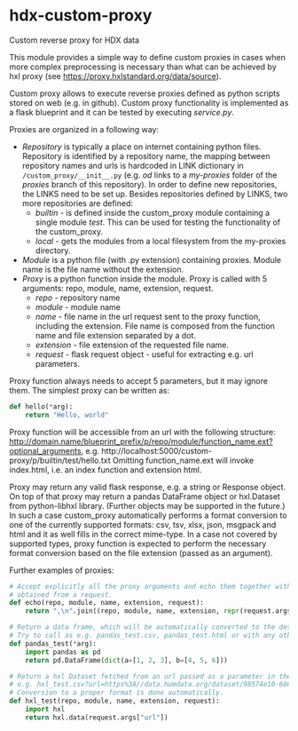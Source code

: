 # hdx-custom-proxy
Custom reverse proxy for HDX data

This module provides a simple way to define custom proxies in cases when more complex preprocessing is necessary than
what can be achieved by hxl proxy (see https://proxy.hxlstandard.org/data/source).

Custom proxy allows to execute reverse proxies defined as python scripts stored on web (e.g. in github).
Custom proxy functionality is implemented as a flask blueprint and it can be tested by executing _service.py_.

Proxies are organized in a following way:
* _Repository_ is typically a place on internet containing python files. Repository is identified by a repository name, the mapping between repository names and urls is hardcoded in LINK dictionary in ```/custom_proxy/__init__.py``` (e.g. _od_ links to a _my-proxies_ folder of the _proxies_ branch of this repository). In order to define new repositories, the LINKS need to be set up. Besides repositories defined by LINKS, two more repositories are defined:
  * _builtin_ - is defined inside the custom_proxy module containing a single module _test_. This can be used for testing the functionality of the custom_proxy.
  * _local_ - gets the modules from a local filesystem from the my-proxies directory.
* _Module_ is a python file (with .py extension) containing proxies. Module name is the file name without the extension.
* _Proxy_ is a python function inside the module. Proxy is called with 5 arguments: repo, module, name, extension, request.
  * _repo_ - repository name
  * _module_ - module name
  * _name_ - file name in the url request sent to the proxy function, including the extension. File name is composed from the function name and file extension separated by a dot.
  * _extension_ - file extension of the requested file name. 
  * _request_ - flask request object - useful for extracting e.g. url parameters.

Proxy function always needs to accept 5 parameters, but it may ignore them.
The simplest proxy can be written as:
```python
def hello(*arg):
    return "Hello, world"
```
Proxy function will be accessible from an url with the following structure:
http://domain.name/blueprint_prefix/p/repo/module/function_name.ext?optional_arguments,
e.g. http://localhost:5000/custom-proxy/p/builtin/test/hello.txt
Omitting function_name.ext will invoke index.html, i.e. an index function and extension html.

Proxy may return any valid flask response, e.g. a string or Response object.
On top of that proxy may return a pandas DataFrame object or hxl.Dataset from python-libhxl library. (Further objects may be supported in the future.)
In such a case custom_proxy automatically performs a format conversion to one of the currently supported formats: csv, tsv, xlsx, json, msgpack and html and it as well fills in the correct mime-type.
In a case not covered by supported types, proxy function is expected to perform the necessary format conversion based on the file extension (passed as an argument).

Further examples of proxies:

```python
# Accept explicitly all the proxy arguments and echo them together with the url parameters
# obtained from a request.
def echo(repo, module, name, extension, request):
    return ",\n".join((repo, module, name, extension, repr(request.args)))

# Return a data frame, which will be automatically converted to the desired format.
# Try to call as e.g. pandas_test.csv, pandas_test.html or with any other supported format.
def pandas_test(*arg):
    import pandas as pd
    return pd.DataFrame(dict(a=[1, 2, 3], b=[4, 5, 6]))

# Return a hxl Dataset fetched from an url passed as a parameter in the url request
# e.g. hxl_test.csv?url=https%3A//data.humdata.org/dataset/98574e10-6866-4f13-a2b1-3c8312801af5/resource/c78846cc-2989-49b5-8dd8-d7364ecdd35d/download/wfp_food_median_prices_yemen.csv
# Conversion to a proper format is done automatically.
def hxl_test(repo, module, name, extension, request):
    import hxl
    return hxl.data(request.args["url"])
```
